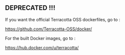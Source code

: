 ## DEPRECATED !!!
If you want the official Terracotta OSS dockerfiles, go to : 

https://github.com/Terracotta-OSS/docker/

For the built Docker images, go to :

https://hub.docker.com/u/terracotta/

